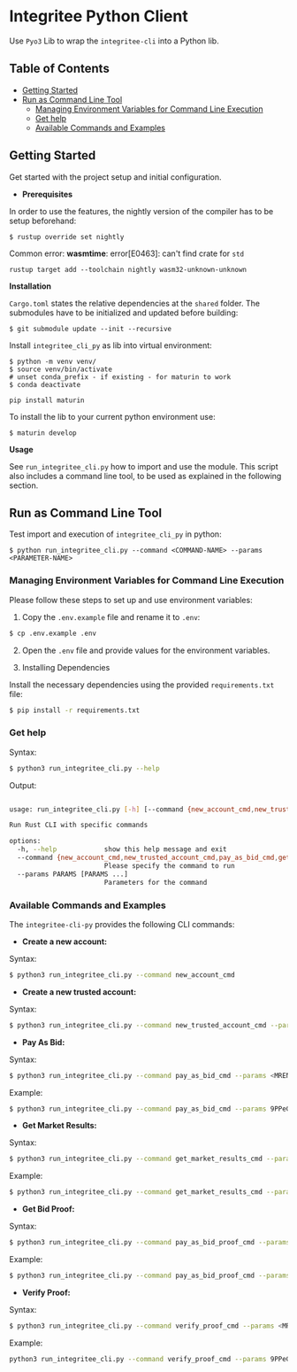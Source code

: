 # Integritee Python Client

Use `Pyo3` Lib to wrap the `integritee-cli` into a Python lib.

## Table of Contents

- [Getting Started](#getting-started)
- [Run as Command Line Tool](#run-as-command-line-tool)
  - [Managing Environment Variables for Command Line Execution](#managing-environment-variables-for-command-line-execution)
  - [Get help](#get-help)
  - [Available Commands and Examples](#available-commands-and-examples)

## Getting Started

Get started with the project setup and initial configuration.

- **Prerequisites**

In order to use the features, the nightly version of the compiler has
to be setup beforehand:

```
$ rustup override set nightly
```

Common error: **wasmtime**: error[E0463]: can't find crate for `std`

```
rustup target add --toolchain nightly wasm32-unknown-unknown
```

**Installation**

`Cargo.toml` states the relative dependencies at the `shared` folder.
The submodules have to be initialized and updated before building:

```
$ git submodule update --init --recursive
```

Install `integritee_cli_py` as lib into virtual environment:

```
$ python -m venv venv/
$ source venv/bin/activate
# unset conda_prefix - if existing - for maturin to work
$ conda deactivate
```

```
pip install maturin
```

To install the lib to your current python environment use:

```
$ maturin develop
```

**Usage**

See `run_integritee_cli.py` how to import and use the module. This 
script also includes a command line tool, to be used as explained 
in the following section. 

## Run as Command Line Tool

Test import and execution of `integritee_cli_py` in python:

```
$ python run_integritee_cli.py --command <COMMAND-NAME> --params <PARAMETER-NAME>
```

### Managing Environment Variables for Command Line Execution

Please follow these steps to set up and use environment variables:

1. Copy the `.env.example` file and rename it to `.env`:

```bash
$ cp .env.example .env
```

2. Open the `.env` file and provide values for the environment variables.

3. Installing Dependencies

Install the necessary dependencies using the provided `requirements.txt` file:

```bash
$ pip install -r requirements.txt
```


### Get help

Syntax:

```bash
$ python3 run_integritee_cli.py --help
```

Output:

```bash

usage: run_integritee_cli.py [-h] [--command {new_account_cmd,new_trusted_account_cmd,pay_as_bid_cmd,get_market_results_cmd,pay_as_bid_proof_cmd,verify_proof_cmd}] [--params PARAMS [PARAMS ...]]

Run Rust CLI with specific commands

options:
  -h, --help            show this help message and exit
  --command {new_account_cmd,new_trusted_account_cmd,pay_as_bid_cmd,get_market_results_cmd,pay_as_bid_proof_cmd,verify_proof_cmd}
                        Please specify the command to run
  --params PARAMS [PARAMS ...]
                        Parameters for the command
```

### Available Commands and Examples

The `integritee-cli-py` provides the following CLI commands:

- **Create a new account:**

Syntax:

```bash
$ python3 run_integritee_cli.py --command new_account_cmd
```

- **Create a new trusted account:**

Syntax:

```bash
$ python3 run_integritee_cli.py --command new_trusted_account_cmd --params <MRENCLAVE>
```

- **Pay As Bid:**

Syntax:
```bash
$ python3 run_integritee_cli.py --command pay_as_bid_cmd --params <MRENCLAVE> <ACCOUNT> <ORDERS_STRING>
```

Example:
```bash
$ python3 run_integritee_cli.py --command pay_as_bid_cmd --params 9PPeGELLdD9Uw1mVJbUGTeRpGzPBGb1bdEk6TCL4pPCE 5Dsni69ozXZZwpxyCGjLq8KQnBpGrtPnbykepgst2Tbh7NuY "[{\"id\":0,\"order_type\":\"ask\",\"time_slot\":\"2022-10-04T05:06:07+00:00\",\"actor_id\":\"actor_0\",\"cluster_index\":0,\"energy_kwh\":5,\"price_euro_per_kwh\":0.19},{\"id\":1,\"order_type\":\"bid\",\"time_slot\":\"2022-10-04T05:06:07+00:00\",\"actor_id\":\"actor_1\",\"cluster_index\":0,\"energy_kwh\":8.8,\"price_euro_per_kwh\":0.23}]"
```

- **Get Market Results:**

Syntax:

```bash
$ python3 run_integritee_cli.py --command get_market_results_cmd --params <MRENCLAVE> <ACCOUNT> <TIMESTAMP>
```

Example:

```bash
$ python3 run_integritee_cli.py --command get_market_results_cmd --params 9PPeGELLdD9Uw1mVJbUGTeRpGzPBGb1bdEk6TCL4pPCE 5Dsni69ozXZZwpxyCGjLq8KQnBpGrtPnbykepgst2Tbh7NuY 2022-10-04T05:06:07+00:00
```

- **Get Bid Proof:**

Syntax:

```bash
$ python3 run_integritee_cli.py --command pay_as_bid_proof_cmd --params <MRENCLAVE> <ACCOUNT> <TIMESTAMP> <ACTOR_ID>
```

Example:

```bash
$ python3 run_integritee_cli.py --command pay_as_bid_proof_cmd --params 9PPeGELLdD9Uw1mVJbUGTeRpGzPBGb1bdEk6TCL4pPCE 5Dsni69ozXZZwpxyCGjLq8KQnBpGrtPnbykepgst2Tbh7NuY 2022-10-04T05:06:07+00:00 actor_0
```

- **Verify Proof:**

Syntax:

```bash
$ python3 run_integritee_cli.py --command verify_proof_cmd --params <MRENCLAVE> <ACCOUNT> <MERKLE_PROOF_JSON>
```

Example:

```bash
python3 run_integritee_cli.py --command verify_proof_cmd --params 9PPeGELLdD9Uw1mVJbUGTeRpGzPBGb1bdEk6TCL4pPCE 5Dsni69ozXZZwpxyCGjLq8KQnBpGrtPnbykepgst2Tbh7NuY "{\"root\":\"0xeae9131721b25db95622605c99a62f56f2e3b47e7f54f9b0653055b11b8d37b8\",\"proof\":[\"0xf147000d21d56a303b688da5bf1294d865518a8fb889af48ca21d12af5a6d823\"],\"number_of_leaves\":2,\"leaf_index\":0,\"leaf\":[0,0,0,0,0,0,0,0,1,100,50,48,50,50,45,49,48,45,48,52,84,48,53,58,48,54,58,48,55,43,48,48,58,48,48,28,97,99,116,111,114,95,48,1,0,0,0,0,0,0,0,0,0,0,20,64,82,184,30,133,235,81,200,63]}"
```
